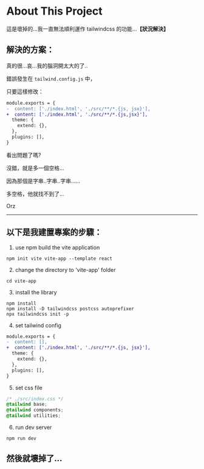 # About This Project
這是壞掉的...我一直無法順利運作 tailwindcss 的功能...**【狀況解決】**

## 解決的方案：

真的很...哀...我的腦洞開太大的了..

錯誤發生在 `tailwind.config.js` 中，

只要這樣修改：
```diff
module.exports = {
-  content: ['./index.html', './src/**/*.{js, jsx}'],
+  content: ['./index.html', './src/**/*.{js,jsx}'],
  theme: {
    extend: {},
  },
  plugins: [],
}
```

看出問題了嗎?

沒錯，就是多一個空格...

因為那個是字串..字串..字串......

多空格，他就找不到了...

Orz

---

## 以下是我建置專案的步驟：

1. use npm build the vite application
```shell
npm init vite vite-app --template react
```

2. change the directory to 'vite-app' folder
```shell
cd vite-app
```

3. install the library
```shell
npm install
npm install -D tailwindcss postcss autoprefixer
npx tailwindcss init -p
```

4. set tailwind config
```diff
module.exports = {
-  content: [],
+  content: ['./index.html', './src/**/*.{js, jsx}'],
  theme: {
    extend: {},
  },
  plugins: [],
}
```

5. set css file
```css
/* ./src/index.css */
@tailwind base;
@tailwind components;
@tailwind utilities;
```

6. run dev server
```shell
npm run dev
```

## **然後就壞掉了...**
